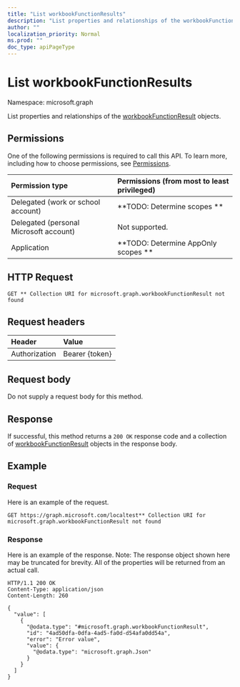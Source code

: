 ```yaml
---
title: "List workbookFunctionResults"
description: "List properties and relationships of the workbookFunctionResult objects."
author: ""
localization_priority: Normal
ms.prod: ""
doc_type: apiPageType
---
```


# List workbookFunctionResults

Namespace: microsoft.graph

List properties and relationships of the [workbookFunctionResult](../resources/workbookfunctionresult.md) objects.

## Permissions
One of the following permissions is required to call this API. To learn more, including how to choose permissions, see [Permissions](/concepts/permissions-reference.md).

|Permission type|Permissions (from most to least privileged)|
|:---|:---|
|Delegated (work or school account)|**TODO: Determine scopes **|
|Delegated (personal Microsoft account)|Not supported.|
|Application|**TODO: Determine AppOnly scopes **|

## HTTP Request
<!-- {
  "blockType": "ignored"
}
-->
``` http
GET ** Collection URI for microsoft.graph.workbookFunctionResult not found
```

## Request headers
|Header|Value|
|:---|:---|
|Authorization|Bearer {token}|

## Request body
Do not supply a request body for this method.

## Response
If successful, this method returns a `200 OK` response code and a collection of [workbookFunctionResult](../resources/workbookfunctionresult.md) objects in the response body.

## Example

### Request
Here is an example of the request.
<!-- {
  "blockType": "request",
  "name": "get_workbookfunctionresult"
}
-->
``` http
GET https://graph.microsoft.com/localtest** Collection URI for microsoft.graph.workbookFunctionResult not found
```

### Response
Here is an example of the response. Note: The response object shown here may be truncated for brevity. All of the properties will be returned from an actual call.
<!-- {
  "blockType": "response",
  "truncated": true,
  "@odata.type": "collection(microsoft.graph.workbookfunctionresult)"
}
-->
``` http
HTTP/1.1 200 OK
Content-Type: application/json
Content-Length: 260

{
  "value": [
    {
      "@odata.type": "#microsoft.graph.workbookFunctionResult",
      "id": "4ad50dfa-0dfa-4ad5-fa0d-d54afa0dd54a",
      "error": "Error value",
      "value": {
        "@odata.type": "microsoft.graph.Json"
      }
    }
  ]
}
```

